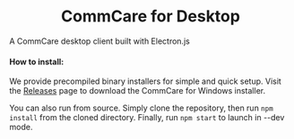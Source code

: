 <h1 align="center">CommCare for Desktop</h1>

A CommCare desktop client built with Electron.js

#### How to install:
We provide precompiled binary installers for simple and quick setup. Visit the [Releases](https://github.com/rhbarber98/commcare-desktop/releases) page to download the CommCare for Windows installer.

You can also run from source. Simply clone the repository, then run `npm install` from the cloned directory. Finally, run `npm start` to launch in --dev mode.